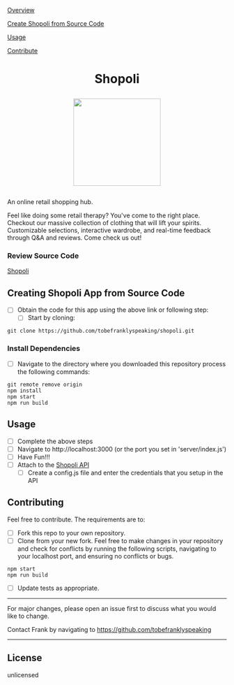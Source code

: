 
[Overview](#shopoli)


[Create Shopoli from Source Code](#creating-shopoli-app-from-source-code)


[Usage](#usage)


[Contribute](#contributing)





# <p align="center"> Shopoli </p>  <p align="center"><img src="https://i.imgur.com/6uNfTbL.png"  width="200"  height="auto"></p>


An online retail shopping hub.

Feel like doing some retail therapy? You've come to the right place. Checkout our massive collection of clothing that will lift your spirits. Customizable selections, interactive wardrobe, and real-time feedback through Q&A and reviews. Come check us out!

  ### Review Source Code
  [Shopoli](https://github.com/tobefranklyspeaking/Shopoli)

## Creating Shopoli App from Source Code

- [ ] Obtain the code for this app using the above link or following step:
	- [ ] Start by cloning:
```
git clone https://github.com/tobefranklyspeaking/shopoli.git
```

### Install Dependencies

- [ ] Navigate to the directory where you downloaded this repository process the following commands:

```
git remote remove origin
npm install
npm start
npm run build
```

## Usage
- [ ] Complete the above steps
- [ ] Navigate to http://localhost:3000 (or the port you set in 'server/index.js')
- [ ] Have Fun!!!
- [ ] Attach to the [Shopoli API](https://github.com/shale-rfe4)
  - [ ] Create a config.js file and enter the credentials that you setup in the API

## Contributing

Feel free to contribute. The requirements are to:
- [ ] Fork this repo to your own repository.
- [ ] Clone from your new fork.
Feel free to make changes in your repository and check for conflicts by running the following scripts, navigating to your localhost port, and ensuring no conflicts or bugs.

```
npm start
npm run build
```
- [ ] Update tests as appropriate.

---
For major changes, please open an issue first to discuss what you would like to change.

Contact Frank by navigating to https://github.com/tobefranklyspeaking

---

## License

unlicensed
